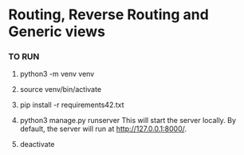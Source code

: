 # Routing, Reverse Routing and Generic views


### TO RUN

1. python3 -m venv venv

2. source venv/bin/activate

3. pip install -r requirements42.txt

4. python3 manage.py runserver
	This will start the server locally. By default, the server will run at http://127.0.0.1:8000/.

6. deactivate
